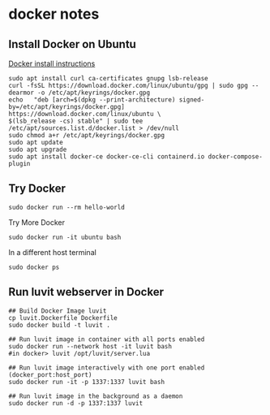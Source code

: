 docker notes
============

Install Docker on Ubuntu
------------------------

[Docker install instructions](https://docs.docker.com/engine/install/ubuntu/)

```
sudo apt install curl ca-certificates gnupg lsb-release
curl -fsSL https://download.docker.com/linux/ubuntu/gpg | sudo gpg --dearmor -o /etc/apt/keyrings/docker.gpg
echo   "deb [arch=$(dpkg --print-architecture) signed-by=/etc/apt/keyrings/docker.gpg] https://download.docker.com/linux/ubuntu \
$(lsb_release -cs) stable" | sudo tee /etc/apt/sources.list.d/docker.list > /dev/null
sudo chmod a+r /etc/apt/keyrings/docker.gpg
sudo apt update
sudo apt upgrade
sudo apt install docker-ce docker-ce-cli containerd.io docker-compose-plugin
```

Try Docker
----------

```
sudo docker run --rm hello-world
```

Try More Docker

```
sudo docker run -it ubuntu bash
```

In a different host terminal 

```
sudo docker ps
```

Run luvit webserver in Docker
-------------------

```
## Build Docker Image luvit
cp luvit.Dockerfile Dockerfile
sudo docker build -t luvit .

## Run luvit image in container with all ports enabled
sudo docker run --network host -it luvit bash
#in docker> luvit /opt/luvit/server.lua

## Run luvit image interactively with one port enabled (docker_port:host_port)
sudo docker run -it -p 1337:1337 luvit bash

## Run luvit image in the background as a daemon
sudo docker run -d -p 1337:1337 luvit
```

